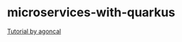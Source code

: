 # microservices-with-quarkus
[Tutorial by agoncal](https://github.com/agoncal/agoncal-course-quarkus-microservices)
